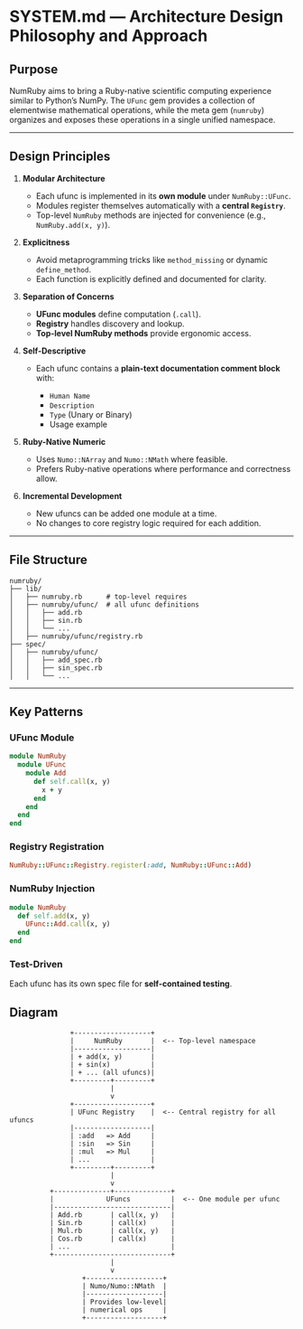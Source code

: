 # SYSTEM.md — Architecture Design Philosophy and Approach

## Purpose

NumRuby aims to bring a Ruby-native scientific computing experience similar to Python’s NumPy. The `UFunc` gem provides a collection of elementwise mathematical operations, while the meta gem (`numruby`) organizes and exposes these operations in a single unified namespace.

---

## Design Principles

1. **Modular Architecture**

   - Each ufunc is implemented in its **own module** under `NumRuby::UFunc`.
   - Modules register themselves automatically with a **central `Registry`**.
   - Top-level `NumRuby` methods are injected for convenience (e.g., `NumRuby.add(x, y)`).

2. **Explicitness**

   - Avoid metaprogramming tricks like `method_missing` or dynamic `define_method`.
   - Each function is explicitly defined and documented for clarity.

3. **Separation of Concerns**

   - **UFunc modules** define computation (`.call`).
   - **Registry** handles discovery and lookup.
   - **Top-level NumRuby methods** provide ergonomic access.

4. **Self-Descriptive**

   - Each ufunc contains a **plain-text documentation comment block** with:

     - `Human Name`
     - `Description`
     - `Type` (Unary or Binary)
     - Usage example

5. **Ruby-Native Numeric**

   - Uses `Numo::NArray` and `Numo::NMath` where feasible.
   - Prefers Ruby-native operations where performance and correctness allow.

6. **Incremental Development**

   - New ufuncs can be added one module at a time.
   - No changes to core registry logic required for each addition.

---

## File Structure

```
numruby/
├── lib/
│   ├── numruby.rb      # top-level requires
│   ├── numruby/ufunc/  # all ufunc definitions
│   │   ├── add.rb
│   │   ├── sin.rb
│   │   └── ...
│   ├── numruby/ufunc/registry.rb
├── spec/
│   ├── numruby/ufunc/
│   │   ├── add_spec.rb
│   │   ├── sin_spec.rb
│   │   └── ...
```

---

## Key Patterns

### UFunc Module

```ruby
module NumRuby
  module UFunc
    module Add
      def self.call(x, y)
        x + y
      end
    end
  end
end
```

### Registry Registration

```ruby
NumRuby::UFunc::Registry.register(:add, NumRuby::UFunc::Add)
```

### NumRuby Injection

```ruby
module NumRuby
  def self.add(x, y)
    UFunc::Add.call(x, y)
  end
end
```

### Test-Driven

Each ufunc has its own spec file for **self-contained testing**.

## Diagram

```
               +-------------------+
               |     NumRuby       |  <-- Top-level namespace
               |-------------------|
               | + add(x, y)       |
               | + sin(x)          |
               | + ... (all ufuncs)|
               +---------+---------+
                         |
                         v
               +-------------------+
               | UFunc Registry    |  <-- Central registry for all ufuncs
               |-------------------|
               | :add   => Add     |
               | :sin   => Sin     |
               | :mul   => Mul     |
               | ...               |
               +---------+---------+
                         |
                         v
          +--------------+--------------+
          |             UFuncs          |  <-- One module per ufunc
          |-----------------------------|
          | Add.rb       | call(x, y)   |
          | Sin.rb       | call(x)      |
          | Mul.rb       | call(x, y)   |
          | Cos.rb       | call(x)      |
          | ...                         |
          +-----------------------------+
                         |
                         v
                  +-------------------+
                  | Numo/Numo::NMath  |
                  |-------------------|
                  | Provides low-level|
                  | numerical ops     |
                  +-------------------+
```
